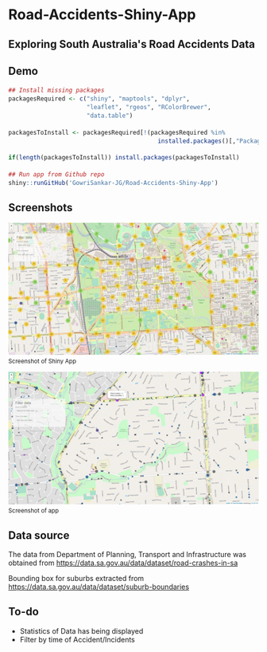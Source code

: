 # Road-Accidents-Shiny-App
## Exploring South Australia's Road Accidents Data

## Demo

```R
## Install missing packages
packagesRequired <- c("shiny", "maptools", "dplyr",
                      "leaflet", "rgeos", "RColorBrewer",
                      "data.table")

packagesToInstall <- packagesRequired[!(packagesRequired %in%
                                          installed.packages()[,"Package"])]

if(length(packagesToInstall)) install.packages(packagesToInstall)

## Run app from Github repo
shiny::runGitHub('GowriSankar-JG/Road-Accidents-Shiny-App')
```

## Screenshots

![App Screenshot 1](images/preview_1.png)
<small>Screenshot of Shiny App</small>

![App Screenshot 2](images/preview_2.png)
<small>Screenshot of app</small>

## Data source

The data from Department of Planning, Transport and Infrastructure was obtained from https://data.sa.gov.au/data/dataset/road-crashes-in-sa

Bounding box for suburbs extracted from https://data.sa.gov.au/data/dataset/suburb-boundaries

## To-do

* Statistics of Data has being displayed
* Filter by time of Accident/Incidents 
